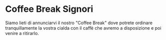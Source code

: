 # Coffee Break Signori 
Siamo lieti di annunciarvi il nostro "Coffee Break" dove potrete ordinare tranquillamente la vostra cialda con il caffè che avremo a disposizione e poi venire a ritirarlo.
